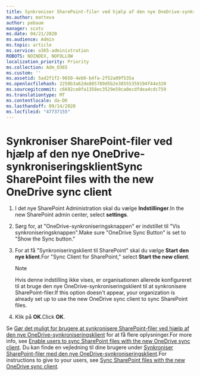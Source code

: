```yaml
---
title: Synkroniser SharePoint-filer ved hjælp af den nye OneDrive-synkroniseringsklient
ms.author: matteva
author: pebaum
manager: scotv
ms.date: 04/21/2020
ms.audience: Admin
ms.topic: article
ms.service: o365-administration
ROBOTS: NOINDEX, NOFOLLOW
localization_priority: Priority
ms.collection: Adm_O365
ms.custom: ''
ms.assetid: 5ad2f1f2-9650-4eb0-b4fa-2f52a09f535a
ms.openlocfilehash: 2250b3a62de885789d5b2e38555359194f44e320
ms.sourcegitcommit: c6692ce0fa1358ec3529e59ca0ecdfdea4cdc759
ms.translationtype: MT
ms.contentlocale: da-DK
ms.lasthandoff: 09/14/2020
ms.locfileid: "47737155"
---
```

# <a name="sync-sharepoint-files-with-the-new-onedrive-sync-client"></a><span data-ttu-id="1bd85-102">Synkroniser SharePoint-filer ved hjælp af den nye OneDrive-synkroniseringsklient</span><span class="sxs-lookup"><span data-stu-id="1bd85-102">Sync SharePoint files with the new OneDrive sync client</span></span>

1. <span data-ttu-id="1bd85-103">I det nye SharePoint Administration skal du vælge **Indstillinger**.</span><span class="sxs-lookup"><span data-stu-id="1bd85-103">In the new SharePoint admin center, select **settings**.</span></span>
    
2. <span data-ttu-id="1bd85-104">Sørg for, at "OneDrive-synkroniseringsknappen" er indstillet til "Vis synkroniseringsknappen".</span><span class="sxs-lookup"><span data-stu-id="1bd85-104">Make sure "OneDrive Sync Button" is set to "Show the Sync button."</span></span>
    
3. <span data-ttu-id="1bd85-105">For at få "Synkroniseringsklient til SharePoint" skal du vælge **Start den nye klient**.</span><span class="sxs-lookup"><span data-stu-id="1bd85-105">For "Sync Client for SharePoint," select **Start the new client**.</span></span>
    
    > [!NOTE]
    > <span data-ttu-id="1bd85-106">Hvis denne indstilling ikke vises, er organisationen allerede konfigureret til at bruge den nye OneDrive-synkroniseringsklient til at synkronisere SharePoint-filer.</span><span class="sxs-lookup"><span data-stu-id="1bd85-106">If this option doesn't appear, your organization is already set up to use the new OneDrive sync client to sync SharePoint files.</span></span> 
  
4. <span data-ttu-id="1bd85-107">Klik på **OK**.</span><span class="sxs-lookup"><span data-stu-id="1bd85-107">Click **OK**.</span></span>
    
<span data-ttu-id="1bd85-108">Se [Gør det muligt for brugere at synkronisere SharePoint-filer ved hjælp af den nye OneDrive-synkroniseringsklient](https://go.microsoft.com/fwlink/?linkid=866433) for at få flere oplysninger.</span><span class="sxs-lookup"><span data-stu-id="1bd85-108">For more info, see [Enable users to sync SharePoint files with the new OneDrive sync client](https://go.microsoft.com/fwlink/?linkid=866433).</span></span> <span data-ttu-id="1bd85-109">Du kan finde en vejledning til dine brugere under [Synkroniser SharePoint-filer med den nye OneDrive-synkroniseringsklient](https://go.microsoft.com/fwlink/?linkid=866427).</span><span class="sxs-lookup"><span data-stu-id="1bd85-109">For instructions to give to your users, see [Sync SharePoint files with the new OneDrive sync client](https://go.microsoft.com/fwlink/?linkid=866427).</span></span>
  

